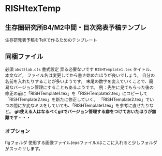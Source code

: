 # RISHtexTemp
## 生存圏研究所B4/M2中間・目次発表予稿テンプレ
生存研発表予稿をTeXで作るためのテンプレート
## 同梱ファイル
必須
`abst5lab.cls`
書式設定
弄る必要ないです
`RISHTemplate1.tex`
タイトル、本文など。
ファイル名は変更してから書き始めたほうが良いでしょう。
自分の名前を入れたりすることが多いようです。
末尾の数字を変えていくことで、簡易なバージョン管理にすることもあるようです。
例：先生に見てもらった後の修正の前に「RISHTemplate1.tex」を「RISHTemplate2.tex」にコピーして「RISHTemplate2.tex」を新たに修正していく。
「RISHTemplate2.tex」でいつの間にか変なミスをしていても、「RISHTemplate1.tex」を参考に直せたりなど。
**git使える人はなるべくgitでバージョン管理する癖をつけておいたほうが無難です・・・**
### オプション
figフォルダ
使用する画像ファイル(epsファイル)はここに入れると少しフォルダがスッキリします。

